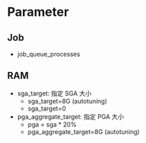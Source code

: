 # Parameter
## Job
- job_queue_processes

## RAM
- sga_target: 指定 SGA 大小
    - sga_target=8G (autotuning)
    - sga_target=0
- pga_aggregate_target: 指定 PGA 大小
    - pga = sga * 20%
    - pga_aggregate_target=8G (autotuning)
